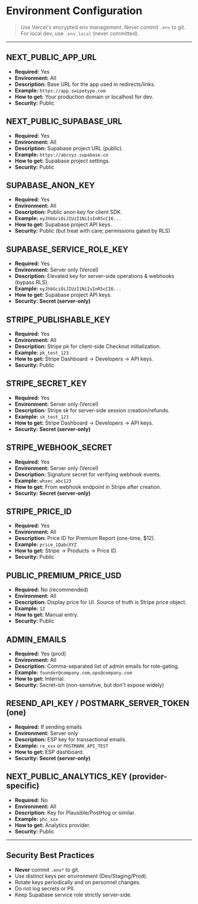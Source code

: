 # Environment Configuration

> Use Vercel's encrypted env management. Never commit `.env` to git.
> For local dev, use `.env.local` (never committed).

---

## NEXT_PUBLIC_APP_URL
- **Required:** Yes
- **Environment:** All
- **Description:** Base URL for the app used in redirects/links.
- **Example:** `https://app.swipetype.com`
- **How to get:** Your production domain or localhost for dev.
- **Security:** Public

## NEXT_PUBLIC_SUPABASE_URL
- **Required:** Yes
- **Environment:** All
- **Description:** Supabase project URL (public).
- **Example:** `https://abcxyz.supabase.co`
- **How to get:** Supabase project settings.
- **Security:** Public

## SUPABASE_ANON_KEY
- **Required:** Yes
- **Environment:** All
- **Description:** Public anon key for client SDK.
- **Example:** `eyJhbGciOiJIUzI1NiIsInR5cCI6...`
- **How to get:** Supabase project API keys.
- **Security:** Public (but treat with care; permissions gated by RLS)

## SUPABASE_SERVICE_ROLE_KEY
- **Required:** Yes
- **Environment:** Server only (Vercel)
- **Description:** Elevated key for server-side operations & webhooks (bypass RLS).
- **Example:** `eyJhbGciOiJIUzI1NiIsInR5cCI6...`
- **How to get:** Supabase project API keys.
- **Security:** **Secret (server-only)**

## STRIPE_PUBLISHABLE_KEY
- **Required:** Yes
- **Environment:** All
- **Description:** Stripe pk for client-side Checkout initialization.
- **Example:** `pk_test_123`
- **How to get:** Stripe Dashboard → Developers → API keys.
- **Security:** Public

## STRIPE_SECRET_KEY
- **Required:** Yes
- **Environment:** Server only (Vercel)
- **Description:** Stripe sk for server-side session creation/refunds.
- **Example:** `sk_test_123`
- **How to get:** Stripe Dashboard → Developers → API keys.
- **Security:** **Secret (server-only)**

## STRIPE_WEBHOOK_SECRET
- **Required:** Yes
- **Environment:** Server only (Vercel)
- **Description:** Signature secret for verifying webhook events.
- **Example:** `whsec_abc123`
- **How to get:** From webhook endpoint in Stripe after creation.
- **Security:** **Secret (server-only)**

## STRIPE_PRICE_ID
- **Required:** Yes
- **Environment:** All
- **Description:** Price ID for Premium Report (one-time, $12).
- **Example:** `price_1QabcXYZ`
- **How to get:** Stripe → Products → Price ID.
- **Security:** Public

## PUBLIC_PREMIUM_PRICE_USD
- **Required:** No (recommended)
- **Environment:** All
- **Description:** Display price for UI. Source of truth is Stripe price object.
- **Example:** `12`
- **How to get:** Manual entry.
- **Security:** Public

## ADMIN_EMAILS
- **Required:** Yes (prod)
- **Environment:** All
- **Description:** Comma-separated list of admin emails for role-gating.
- **Example:** `founder@company.com,ops@company.com`
- **How to get:** Internal.
- **Security:** Secret-ish (non-sensitive, but don't expose widely)

## RESEND_API_KEY / POSTMARK_SERVER_TOKEN (one)
- **Required:** If sending emails
- **Environment:** Server only
- **Description:** ESP key for transactional emails.
- **Example:** `re_xxx` or `POSTMARK_API_TEST`
- **How to get:** ESP dashboard.
- **Security:** **Secret (server-only)**

## NEXT_PUBLIC_ANALYTICS_KEY (provider-specific)
- **Required:** No
- **Environment:** All
- **Description:** Key for Plausible/PostHog or similar.
- **Example:** `phc_xxx`
- **How to get:** Analytics provider.
- **Security:** Public

---

## Security Best Practices
- **Never** commit `.env*` to git.
- Use distinct keys per environment (Dev/Staging/Prod).
- Rotate keys periodically and on personnel changes.
- Do not log secrets or PII.
- Keep Supabase service role strictly server-side.


